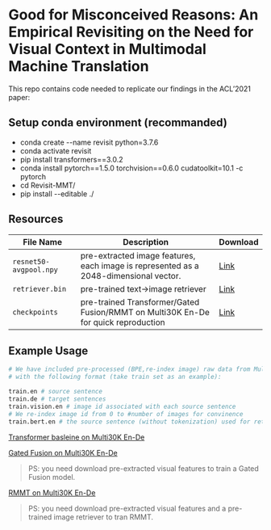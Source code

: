 # Good for Misconceived Reasons: An Empirical Revisiting on the Need for Visual Context in Multimodal Machine Translation

<!-- []() -->

This repo contains code needed to replicate our findings in the ACL’2021 paper:


## Setup conda environment (recommanded)
- conda create --name revisit python=3.7.6
- conda activate revisit
- pip install transformers==3.0.2
- conda install pytorch\==1.5.0 torchvision==0.6.0 cudatoolkit=10.1 -c pytorch
- cd Revisit-MMT/
- pip install --editable ./  


## Resources 
File Name | Description |  Download
---|---|---
`resnet50-avgpool.npy` | pre-extracted image features, each image is represented as a 2048-dimensional vector. | [Link](https://1drv.ms/u/s!AuOGIeqv1TybbQeJMw8CdqOphfA?e=l8k4df)
`retriever.bin` | pre-trained text->image retriever | [Link](https://1drv.ms/u/s!AuOGIeqv1TybbrUKf-AN3K3hxH0?e=TYTaX5)
`checkpoints` | pre-trained Transformer/Gated Fusion/RMMT on Multi30K En-De for quick reproduction | [Link](https://1drv.ms/u/s!AuOGIeqv1Tybbz8xQSenkhlHVGc?e=hKck97)

## Example Usage
```bash
# We have included pre-processed (BPE,re-index image) raw data from Multi30K En-De/Fr in the repo, 
# with the following format (take train set as an example):

train.en # source sentence
train.de # target sentences
train.vision.en # image id associated with each source sentence
# We re-index image id from 0 to #number of images for convinence
train.bert.en # the source sentence (without tokenization) used for retrieval (based on BERT)
```


[Transformer basleine on Multi30K En-De](https://github.com/LividWo/Revisit-MMT/blob/master/README-baseline.md)

[Gated Fusion on Multi30K En-De](https://github.com/LividWo/Revisit-MMT/blob/master/README-gated.md)

> PS: you need download pre-extracted visual features to train a Gated Fusion model.

[RMMT on Multi30K En-De](https://github.com/LividWo/Revisit-MMT/blob/master/README-RMMT.md)

>PS: you need download pre-extracted visual features and a pre-trained image retriever to tran RMMT.

